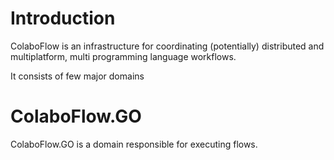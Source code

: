 # Introduction

ColaboFlow is an infrastructure for coordinating (potentially) distributed and multiplatform, multi programming language workflows.

It consists of few major domains

# ColaboFlow.GO

ColaboFlow.GO is a domain responsible for executing flows.

